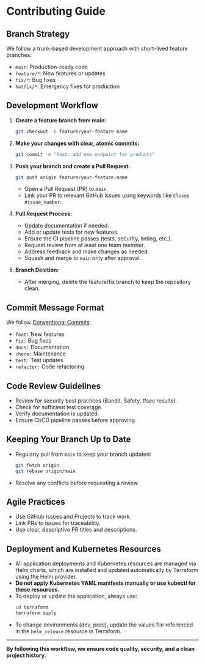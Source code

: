 # Contributing Guide

## Branch Strategy

We follow a trunk-based development approach with short-lived feature branches:

- `main`: Production-ready code
- `feature/*`: New features or updates
- `fix/*`: Bug fixes
- `hotfix/*`: Emergency fixes for production

## Development Workflow

1. **Create a feature branch from main:**
   ```bash
   git checkout -b feature/your-feature-name
   ```

2. **Make your changes with clear, atomic commits:**
   ```bash
   git commit -m "feat: add new endpoint for products"
   ```

3. **Push your branch and create a Pull Request:**
   ```bash
   git push origin feature/your-feature-name
   ```
   - Open a Pull Request (PR) to `main`.
   - Link your PR to relevant GitHub issues using keywords like `Closes #issue_number`.

4. **Pull Request Process:**
   - Update documentation if needed.
   - Add or update tests for new features.
   - Ensure the CI pipeline passes (tests, security, linting, etc.).
   - Request review from at least one team member.
   - Address feedback and make changes as needed.
   - Squash and merge to `main` only after approval.

5. **Branch Deletion:**
   - After merging, delete the feature/fix branch to keep the repository clean.

## Commit Message Format

We follow [Conventional Commits](https://www.conventionalcommits.org/):

- `feat:` New features
- `fix:` Bug fixes
- `docs:` Documentation
- `chore:` Maintenance
- `test:` Test updates
- `refactor:` Code refactoring

## Code Review Guidelines

- Review for security best practices (Bandit, Safety, tfsec results).
- Check for sufficient test coverage.
- Verify documentation is updated.
- Ensure CI/CD pipeline passes before approving.

## Keeping Your Branch Up to Date

- Regularly pull from `main` to keep your branch updated:
  ```bash
  git fetch origin
  git rebase origin/main
  ```
- Resolve any conflicts before requesting a review.

## Agile Practices

- Use GitHub Issues and Projects to track work.
- Link PRs to issues for traceability.
- Use clear, descriptive PR titles and descriptions.

## Deployment and Kubernetes Resources

- All application deployments and Kubernetes resources are managed via Helm charts, which are installed and updated automatically by Terraform using the Helm provider.
- **Do not apply Kubernetes YAML manifests manually or use kubectl for these resources.**
- To deploy or update the application, always use:
  ```bash
  cd terraform
  terraform apply
  ```
- To change environments (dev, prod), update the values file referenced in the `helm_release` resource in Terraform.

---

**By following this workflow, we ensure code quality, security, and a clean project history.** 
